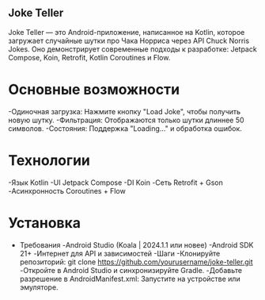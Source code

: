 ## Joke Teller

Joke Teller — это Android-приложение, написанное на Kotlin, которое загружает случайные шутки про Чака Норриса через API Chuck Norris Jokes. Оно демонстрирует современные подходы к разработке: Jetpack Compose, Koin, Retrofit, Kotlin Coroutines и Flow.

# Основные возможности
-Одиночная загрузка: Нажмите кнопку "Load Joke", чтобы получить новую шутку.
-Фильтрация: Отображаются только шутки длиннее 50 символов.
-Состояния: Поддержка "Loading..." и обработка ошибок.

# Технологии
-Язык	Kotlin
-UI	Jetpack Compose
-DI	Koin
-Сеть	Retrofit + Gson
-Асинхронность	Coroutines + Flow

# Установка

* Требования
-Android Studio (Koala | 2024.1.1 или новее)
-Android SDK 21+
-Интернет для API и зависимостей
-Шаги
-Клонируйте репозиторий: git clone https://github.com/yourusername/joke-teller.git
-Откройте в Android Studio и синхронизируйте Gradle.
-Добавьте разрешение в AndroidManifest.xml:<uses-permission android:name="android.permission.INTERNET" />
Запустите на устройстве или эмуляторе.